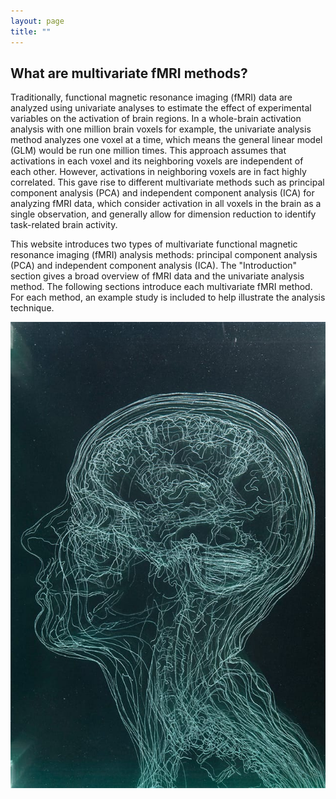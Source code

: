 ```yaml
---
layout: page
title: ""
---
```



## What are multivariate fMRI methods?
Traditionally, functional magnetic resonance imaging (fMRI) data are analyzed using univariate analyses to estimate the effect of experimental variables on the activation of brain regions. In a whole-brain activation analysis with one million brain voxels for example, the univariate analysis method analyzes one voxel at a time, which means the general linear model (GLM) would be run one million times. This approach assumes that activations in each voxel and its neighboring voxels are independent of each other. However, activations in neighboring voxels are in fact highly correlated. This gave rise to different multivariate methods such as principal component analysis (PCA) and independent component analysis (ICA) for analyzing fMRI data, which consider activation in all voxels in the brain as a single observation, and generally allow for dimension reduction to identify task-related brain activity.


This website introduces two types of multivariate functional magnetic resonance imaging (fMRI) analysis methods: principal component analysis (PCA) and independent component analysis (ICA). The "Introduction" section gives a broad overview of fMRI data and the univariate analysis method. The following sections introduce each multivariate fMRI method. For each method, an example study is included to help illustrate the analysis technique.


![brain image](/assets/brain.jpg)
